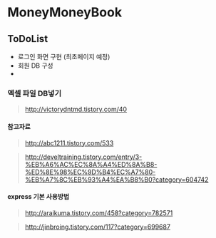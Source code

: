 
# MoneyMoneyBook

## ToDoList
 - 로그인 화면 구현 (최초페이지 예정)
 - 회원 DB 구성
 - 

### 엑셀 파일 DB넣기

>http://victorydntmd.tistory.com/40




#### 참고자료
    
>http://abc1211.tistory.com/533
    
> http://develtraining.tistory.com/entry/3-%EB%A6%AC%EC%8A%A4%ED%8A%B8-%ED%8E%98%EC%9D%B4%EC%A7%80-%EB%A7%8C%EB%93%A4%EA%B8%B0?category=604742

#### express 기본 사용방법
    
>http://araikuma.tistory.com/458?category=782571

>http://jinbroing.tistory.com/117?category=699687

